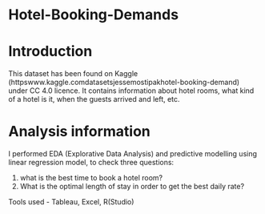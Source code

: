# Hotel-Booking-Demands

# Introduction

This dataset has been found on Kaggle (httpswww.kaggle.comdatasetsjessemostipakhotel-booking-demand) under CC 4.0 licence. It contains information about hotel rooms, what kind of a hotel is it, when the guests arrived and left, etc.

# Analysis information

I performed EDA (Explorative Data Analysis) and predictive modelling using linear regression model, to check three questions:
1) what is the best time to book a hotel room?
2) What is the optimal length of stay in order to get the best daily rate?

Tools used - Tableau, Excel, R(Studio)
